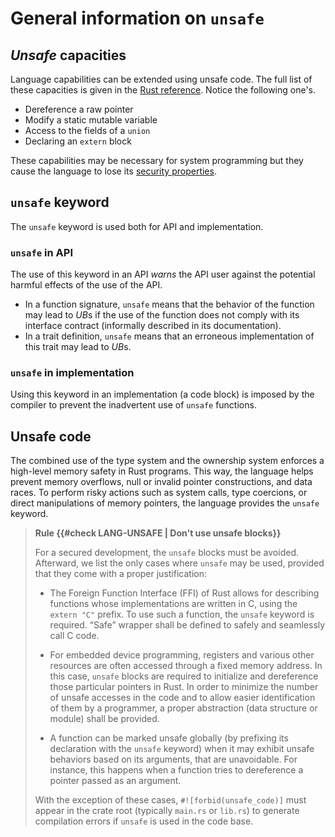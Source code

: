 # General information on `unsafe`

## *Unsafe* capacities

Language capabilities can be extended using unsafe code. The full list of these capacities is given in the [Rust reference](https://doc.rust-lang.org/reference/unsafety.html). Notice the following one's.

* Dereference a raw pointer
* Modify a static mutable variable
* Access to the fields of a `union`
* Declaring an `extern` block

These capabilities may be necessary for system programming but they cause the language to lose its [security properties](04_language.md#language-guarantees).

## `unsafe` keyword

The `unsafe` keyword is used both for API and implementation.

### `unsafe` in API

The use of this keyword in an API *warns* the API user against the potential harmful effects of the use of the API.

* In a function signature, `unsafe` means that the behavior of the function may lead to *UB*s if the use of the function does not comply with its interface contract (informally described in its documentation).
* In a trait definition, `unsafe` means that an erroneous implementation of this trait may lead to *UB*s.

### `unsafe` in implementation

Using this keyword in an implementation (a code block) is imposed by the compiler to prevent the inadvertent use of `unsafe` functions.

## Unsafe code

The combined use of the type system and the ownership system
enforces a high-level memory safety in Rust programs. This way, the language helps prevent memory overflows, null or invalid pointer constructions, and data
races.
To perform risky actions such as system calls, type coercions, or direct
manipulations of memory pointers, the language provides the `unsafe` keyword.

> **Rule {{#check LANG-UNSAFE | Don't use unsafe blocks}}**
>
> For a secured development, the `unsafe` blocks must be avoided. Afterward,
> we list the only cases where `unsafe` may be used, provided that they come
> with a proper justification:
>
>  - The Foreign Function Interface (FFI) of Rust allows for describing
>  functions whose implementations are written in C, using the `extern "C"`
>  prefix. To use such a function, the `unsafe` keyword is required. “Safe”
>  wrapper shall be defined to safely and seamlessly call C code.
>
>  - For embedded device programming, registers and various other resources are
>  often accessed through a fixed memory address. In this case, `unsafe` blocks
>  are required to initialize and dereference those particular pointers in Rust.
>  In order to minimize the number of unsafe accesses in the code and to allow
>  easier identification of them by a programmer, a proper abstraction (data
>  structure or module) shall be provided.
>
>  - A function can be marked unsafe globally (by prefixing its declaration with
>  the `unsafe` keyword) when it may exhibit unsafe behaviors based on its
>  arguments, that are unavoidable. For instance, this happens when a function
>  tries to dereference a pointer passed as an argument.
>
> With the exception of these cases, `#![forbid(unsafe_code)]` must appear in
> the crate root (typically `main.rs` or `lib.rs`) to generate compilation
> errors if `unsafe` is used in the code base.